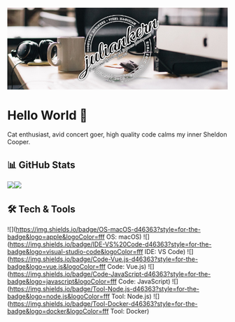 [![Header](https://raw.githubusercontent.com/Keyes/Keyes/master/title_image.jpg "Header")](https://juliankern.com/)

# Hello World 👋

Cat enthusiast, avid concert goer, high quality code calms my inner Sheldon Cooper. 

## 📊 GitHub Stats
<div>
  <img src="https://github-readme-stats.vercel.app/api/top-langs/?username=Keyes" />
  <img align="left" src="https://github-readme-stats.vercel.app/api?username=Keyes&show_icons=true&count_private=true&hide=issues" />
</div>

## 🛠 Tech & Tools

![](https://img.shields.io/badge/OS-macOS-d46363?style=for-the-badge&logo=apple&logoColor=fff OS: macOS)
![](https://img.shields.io/badge/IDE-VS%20Code-d46363?style=for-the-badge&logo=visual-studio-code&logoColor=fff IDE: VS Code)
![](https://img.shields.io/badge/Code-Vue.js-d46363?style=for-the-badge&logo=vue.js&logoColor=fff Code: Vue.js)
![](https://img.shields.io/badge/Code-JavaScript-d46363?style=for-the-badge&logo=javascript&logoColor=fff Code: JavaScript)
![](https://img.shields.io/badge/Tool-Node.js-d46363?style=for-the-badge&logo=node.js&logoColor=fff Tool: Node.js)
![](https://img.shields.io/badge/Tool-Docker-d46363?style=for-the-badge&logo=docker&logoColor=fff Tool: Docker)

<!--
**Keyes/Keyes** is a ✨ _special_ ✨ repository because its `README.md` (this file) appears on your GitHub profile.

Here are some ideas to get you started:

- 🔭 I’m currently working on ...
- 🌱 I’m currently learning ...
- 👯 I’m looking to collaborate on ...
- 🤔 I’m looking for help with ...
- 💬 Ask me about ...
- 📫 How to reach me: ...
- 😄 Pronouns: ...
- ⚡ Fun fact: ...
-->
